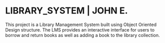 # LIBRARY_SYSTEM | JOHN E.
This project is a Library Management System built using Object Oriented Design structure. The LMS provides an interactive interface for users to borrow and return books as well as adding a book to the library collection.
